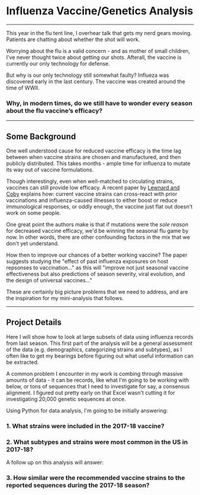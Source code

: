 # Influenza Vaccine/Genetics Analysis

---

This year in the flu tent line, I overhear talk that gets my nerd gears moving. Patients are chatting about whether the shot will work. 

Worrying about the flu is a valid concern - and as mother of small children, I've never thought twice about getting our shots. Afterall, the vaccine is currently our only technology for defense.

But why is our only technology still somewhat faulty? Influeza was discovered early in the last century. The vaccine was created around the time of WWII.

### **Why, in modern times, do we still have to wonder every season about the flu vaccine’s efficacy?**

---

## Some Background

One well understood cause for reduced vaccine efficacy is the time lag between when vaccine strains are chosen and manufactured, and then publicly distributed. This takes months - ample time for influenza to mutate its way out of vaccine formulations. 

Though interestingly, even when well-matched to circulating strains, vaccines can still provide low efficacy. A recent paper by [Lewnard and Coby](https://www.ncbi.nlm.nih.gov/pmc/articles/PMC6027411/) explains how: current vaccine strains can cross-react with prior vaccinations and influenza-caused illnesses to either boost or reduce immunological responses, or oddly enough,  the vaccine just flat out doesn't work on some people. 

One great point the authors make is that if mutations were the *sole reason* for decreased vaccine efficacy, we'd be winning the seasonal flu game by now. In other words, there are other confounding factors in the mix that we don't yet understand. 

How then to improve our chances of a better working vaccine? The paper suggests studying the "effect of past influenza exposures on host repsonses to vaccination..." as this will "improve not just seasonal vaccine effectiveness but also predictions of season severity, viral evolution, and the design of universal vaccines..." 

These are certainly big picture problems that we need to address, and are the inspiration for my mini-analysis that follows.

---

## Project Details

Here I will show how to look at large subsets of data using influenza records from last season. This first part of the analysis will be a general assessment of the data (e.g. demographics, categorizing strains and subtypes), as I often like to get my bearings before figuring out what useful information can be extracted.

A common problem I encounter in my work is combing through massive amounts of data - it can be records, like what I'm going to be working with below, or tons of sequences that I need to investigate for say, a consensus alignment. I figured out pretty early on that Excel wasn't cutting it for investigating 20,000 genetic sequences at once. 

Using Python for data analysis, I'm going to be initially answering:

   ### 1. What strains were included in the 2017-18 vaccine?
   ### 2. What subtypes and strains were most common in the US in 2017-18?
   
A follow up on this analysis will answer: 

   ### 3. How similar were the recommended vaccine strains to the reported sequences during the 2017-18 season?
   
